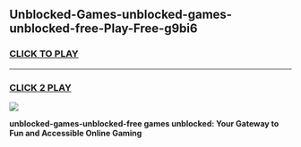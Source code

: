 
## Unblocked-Games-unblocked-games-unblocked-free-Play-Free-g9bi6
<h3>
<a href="https://premium76.site?title=unblocked-games-unblocked-free&ref=15A">CLICK TO PLAY</a></h3>
<hr>

<h3>
<a href="https://premium76.site?title=unblocked-games-unblocked-free&ref=15A">CLICK 2 PLAY</a>
  
</h3>

<a href="https://premium76.site?title=unblocked-games-unblocked-free&ref=15A"><img src="https://clearcache.store/games.png"></a>


**unblocked-games-unblocked-free games unblocked: Your Gateway to Fun and Accessible Online Gaming**
